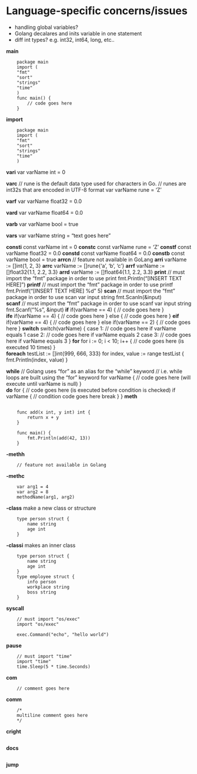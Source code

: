 # Language-specific concerns/issues
* handling global variables?
* Golang decalares and inits variable in one statement
* diff int types? e.g. int32, int64, long, etc..
 

**main**
```
	package main
	import ( 
    "fmt"
    "sort"
    "strings"
    "time"
	)
	func main() { 
		// code goes here 
	}
```	
**import**
```
	package main
	import (
	"fmt"
	"sort"
	"strings"
	"time"
	)
```	
**vari**
	var varName int = 0
	
**varc**
	// rune is the default data type used for characters in Go.
	// runes are int32s that are encoded in UTF-8 format
	var varName rune = ‘Z’
	
**varf**
	var varName float32 = 0.0

**vard**
	var varName float64 = 0.0

**varb**
	var varName bool = true
	
**vars**
	var varName string = “text goes here”
	
**consti**
	const varName int = 0
**constc**
	const varName rune = ‘Z’
**constf**
	const varName float32 = 0.0
**constd**
	const varName float64 = 0.0
**constb**
	const varName bool = true
**arrcn**
	// feature not available in GoLang
**arri**
	varName := []int{1, 2, 3}
**arrc**
	varName := []rune{‘a’, ‘b’, ‘c’}
**arrf**
	varName := []float32{1.1, 2.2, 3.3}
**arrd**
	varName := []float64{1.1, 2.2, 3.3}
**print**
	// must import the “fmt” package in order to use print
	fmt.Println(“[INSERT TEXT HERE]”)
**printf**
	// must import the “fmt” package in order to use printf
	fmt.Printf(“[INSERT TEXT HERE] %d” 5)
**scan**
	// must import the “fmt” package in order to use scan
	var input string
	fmt.Scanln(&input)	
**scanf**
	// must import the “fmt” package in order to use scanf
	var input string
	fmt.Scanf(“%s”, &input)
**if**
	if(varName == 4) {
		// code goes here
	}		
**ife**
	if(varName == 4) {
		// code goes here
	} else {
		// code goes here
	}
**eif**
	if(varName == 4) {
		// code goes here
	}
	else if(varName 	== 2) {
		// code goes here
	}
**switch**
	switch(varName) {
	case 1:
		// code goes here if varName equals 1
	case 2:
		// code goes here if varName equals 2
	case 3:
		// code goes here if varName equals 3
	}
**for**
	for i := 0; i < 10; i++ {
		// code goes here (is executed 10 times)
	}		
**foreach**
	testList := []int{999, 666, 333}
 	for index, value := range testList {
 		fmt.Println(index, value)
	}

**while**
	// Golang uses “for” as an alias for the “while” keyword
	// i.e. while loops are built using the “for” keyword
	for varName {
		// code goes here (will execute until varName is null)
	}		
**do**
	for {
		// code goes here (is executed before condition is checked)
		if varName {
			// condition code goes here
			break 
		}
	}
**meth**
```

	func add(x int, y int) int {
		return x + y
	}

	func main() {
		fmt.Println(add(42, 13))
	}
```
**-methh**
```
	// feature not available in Golang
```
**-methc**
```
	var arg1 = 4
	var arg2 = 8
	methodName(arg1, arg2)
```
**-class**		make a new class or structure
```
	type person struct {
		name string
		age int
	}

```
**-classi**		makes an inner class
```
	type person struct {
		name string
		age int
	}
	type employee struct {
		info person
		workplace string
		boss string		
	}
```
**syscall**
```
	// must import "os/exec"
	import "os/exec"

	exec.Command("echo", "hello world")
```
**pause**
```
	// must import "time"
	import "time"
	time.Sleep(5 * time.Seconds)
```
**com**
```
	// comment goes here
```
**comm**
```
	/*
	multiline comment goes here
	*/
```
**cright**
```
```
**docs**
```
```
**jump**
